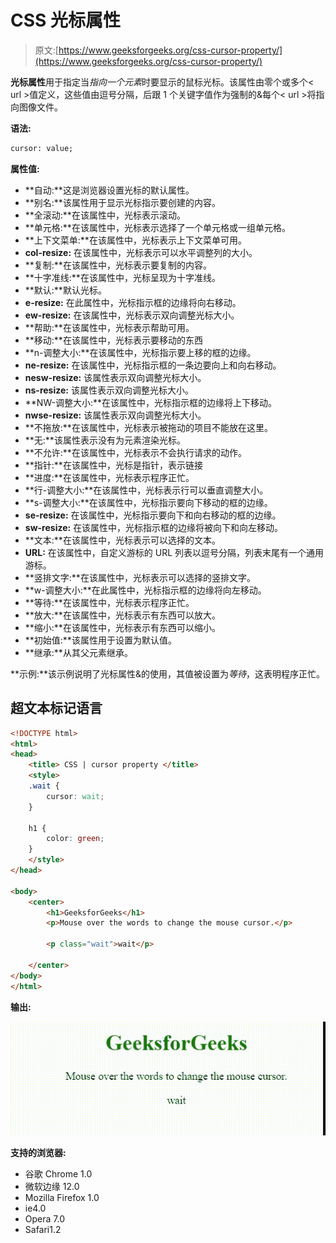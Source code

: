 # CSS 光标属性

> 原文:[https://www.geeksforgeeks.org/css-cursor-property/](https://www.geeksforgeeks.org/css-cursor-property/)

**光标属性**用于指定当*指向一个元素*时要显示的鼠标光标。该属性由零个或多个< url >值定义，这些值由逗号分隔，后跟 1 个关键字值作为强制的&每个< url >将指向图像文件。

**语法:**

```html
cursor: value;
```

**属性值:**

*   **自动:**这是浏览器设置光标的默认属性。
*   **别名:**该属性用于显示光标指示要创建的内容。
*   **全滚动:**在该属性中，光标表示滚动。
*   **单元格:**在该属性中，光标表示选择了一个单元格或一组单元格。
*   **上下文菜单:**在该属性中，光标表示上下文菜单可用。
*   **col-resize:** 在该属性中，光标表示可以水平调整列的大小。
*   **复制:**在该属性中，光标表示要复制的内容。
*   **十字准线:**在该属性中，光标呈现为十字准线。
*   **默认:**默认光标。
*   **e-resize:** 在此属性中，光标指示框的边缘将向右移动。
*   **ew-resize:** 在该属性中，光标表示双向调整光标大小。
*   **帮助:**在该属性中，光标表示帮助可用。
*   **移动:**在该属性中，光标表示要移动的东西
*   **n-调整大小:**在该属性中，光标指示要上移的框的边缘。
*   **ne-resize:** 在该属性中，光标指示框的一条边要向上和向右移动。
*   **nesw-resize:** 该属性表示双向调整光标大小。
*   **ns-resize:** 该属性表示双向调整光标大小。
*   **NW-调整大小:**在该属性中，光标指示框的边缘将上下移动。
*   **nwse-resize:** 该属性表示双向调整光标大小。
*   **不拖放:**在该属性中，光标表示被拖动的项目不能放在这里。
*   **无:**该属性表示没有为元素渲染光标。
*   **不允许:**在该属性中，光标表示不会执行请求的动作。
*   **指针:**在该属性中，光标是指针，表示链接
*   **进度:**在该属性中，光标表示程序正忙。
*   **行-调整大小:**在该属性中，光标表示行可以垂直调整大小。
*   **s-调整大小:**在该属性中，光标指示要向下移动的框的边缘。
*   **se-resize:** 在该属性中，光标指示要向下和向右移动的框的边缘。
*   **sw-resize:** 在该属性中，光标指示框的边缘将被向下和向左移动。
*   **文本:**在该属性中，光标表示可以选择的文本。
*   **URL:** 在该属性中，自定义游标的 URL 列表以逗号分隔，列表末尾有一个通用游标。
*   **竖排文字:**在该属性中，光标表示可以选择的竖排文字。
*   **w-调整大小:**在此属性中，光标指示框的边缘将向左移动。
*   **等待:**在该属性中，光标表示程序正忙。
*   **放大:**在该属性中，光标表示有东西可以放大。
*   **缩小:**在该属性中，光标表示有东西可以缩小。
*   **初始值:**该属性用于设置为默认值。
*   **继承:**从其父元素继承。

**示例:**该示例说明了光标属性&的使用，其值被设置为*等待*，这表明程序正忙。

## 超文本标记语言

```html
<!DOCTYPE html>
<html>
<head>
    <title> CSS | cursor property </title>
    <style>
    .wait {
        cursor: wait;
    }

    h1 {
        color: green;
    }
    </style>
</head>

<body>
    <center>
        <h1>GeeksforGeeks</h1>
        <p>Mouse over the words to change the mouse cursor.</p>

        <p class="wait">wait</p>

    </center>
</body>
</html>
```

**输出:**

![](img/83ce2e51934def1f59b74bf406c960b4.png)

**支持的浏览器:**

*   谷歌 Chrome 1.0
*   微软边缘 12.0
*   Mozilla Firefox 1.0
*   ie4.0
*   Opera 7.0
*   Safari1.2